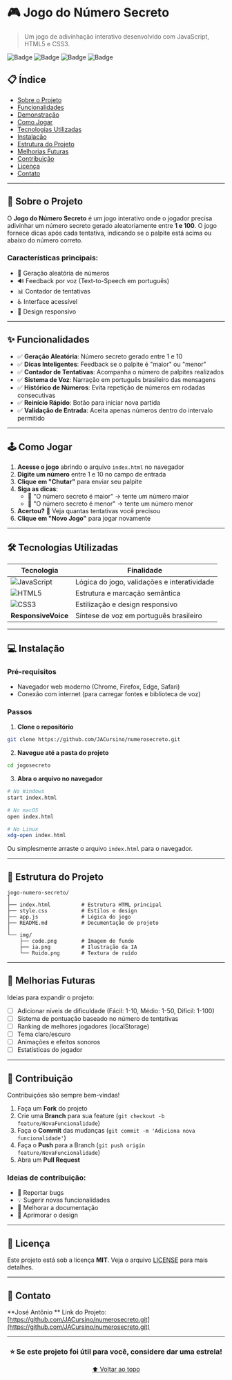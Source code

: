 # 🎮 Jogo do Número Secreto

> Um jogo de adivinhação interativo desenvolvido com JavaScript, HTML5 e CSS3.

![Badge](https://img.shields.io/badge/status-concluído-success)
![Badge](https://img.shields.io/badge/JavaScript-ES6+-yellow)
![Badge](https://img.shields.io/badge/HTML-5-orange)
![Badge](https://img.shields.io/badge/CSS-3-blue)

## 📋 Índice

- [Sobre o Projeto](#-sobre-o-projeto)
- [Funcionalidades](#-funcionalidades)
- [Demonstração](#-demonstração)
- [Como Jogar](#-como-jogar)
- [Tecnologias Utilizadas](#️-tecnologias-utilizadas)
- [Instalação](#-instalação)
- [Estrutura do Projeto](#-estrutura-do-projeto)
- [Melhorias Futuras](#-melhorias-futuras)
- [Contribuição](#-contribuição)
- [Licença](#-licença)
- [Contato](#-contato)

---

## 🎯 Sobre o Projeto

O **Jogo do Número Secreto** é um jogo interativo onde o jogador precisa adivinhar um número secreto gerado aleatoriamente entre **1 e 100**. O jogo fornece dicas após cada tentativa, indicando se o palpite está acima ou abaixo do número correto.

### Características principais:
- 🎲 Geração aleatória de números
- 🔊 Feedback por voz (Text-to-Speech em português)
- 📊 Contador de tentativas
- ♿ Interface acessível
- 📱 Design responsivo

---

## ✨ Funcionalidades

- ✅ **Geração Aleatória**: Número secreto gerado entre 1 e 10
- ✅ **Dicas Inteligentes**: Feedback se o palpite é "maior" ou "menor"
- ✅ **Contador de Tentativas**: Acompanha o número de palpites realizados
- ✅ **Sistema de Voz**: Narração em português brasileiro das mensagens
- ✅ **Histórico de Números**: Evita repetição de números em rodadas consecutivas
- ✅ **Reinício Rápido**: Botão para iniciar nova partida
- ✅ **Validação de Entrada**: Aceita apenas números dentro do intervalo permitido

---

## 🕹️ Como Jogar

1. **Acesse o jogo** abrindo o arquivo `index.html` no navegador
2. **Digite um número** entre 1 e 10 no campo de entrada
3. **Clique em "Chutar"** para enviar seu palpite
4. **Siga as dicas**:
   - 🔼 "O número secreto é maior" → tente um número maior
   - 🔽 "O número secreto é menor" → tente um número menor
5. **Acertou?** 🎉 Veja quantas tentativas você precisou
6. **Clique em "Novo Jogo"** para jogar novamente

---

## 🛠️ Tecnologias Utilizadas

| Tecnologia | Finalidade |
|------------|-----------|
| ![JavaScript](https://img.shields.io/badge/-JavaScript-F7DF1E?style=flat&logo=javascript&logoColor=black) | Lógica do jogo, validações e interatividade |
| ![HTML5](https://img.shields.io/badge/-HTML5-E34F26?style=flat&logo=html5&logoColor=white) | Estrutura e marcação semântica |
| ![CSS3](https://img.shields.io/badge/-CSS3-1572B6?style=flat&logo=css3&logoColor=white) | Estilização e design responsivo |
| **ResponsiveVoice** | Síntese de voz em português brasileiro |

---

## 💻 Instalação

### Pré-requisitos
- Navegador web moderno (Chrome, Firefox, Edge, Safari)
- Conexão com internet (para carregar fontes e biblioteca de voz)

### Passos

1. **Clone o repositório**
```bash
git clone https://github.com/JACursino/numerosecreto.git
```

2. **Navegue até a pasta do projeto**
```bash
cd jogosecreto
```

3. **Abra o arquivo no navegador**
```bash
# No Windows
start index.html

# No macOS
open index.html

# No Linux
xdg-open index.html
```

Ou simplesmente arraste o arquivo `index.html` para o navegador.

---

## 📁 Estrutura do Projeto

```
jogo-numero-secreto/
│
├── index.html          # Estrutura HTML principal
├── style.css           # Estilos e design
├── app.js              # Lógica do jogo
├── README.md           # Documentação do projeto
│
└── img/
    ├── code.png        # Imagem de fundo
    ├── ia.png          # Ilustração da IA
    └── Ruido.png       # Textura de ruído
```

---

## 🚀 Melhorias Futuras

Ideias para expandir o projeto:

- [ ] Adicionar níveis de dificuldade (Fácil: 1-10, Médio: 1-50, Difícil: 1-100)
- [ ] Sistema de pontuação baseado no número de tentativas
- [ ] Ranking de melhores jogadores (localStorage)
- [ ] Tema claro/escuro
- [ ] Animações e efeitos sonoros
- [ ] Estatísticas do jogador

---

## 🤝 Contribuição

Contribuições são sempre bem-vindas!

1. Faça um **Fork** do projeto
2. Crie uma **Branch** para sua feature (`git checkout -b feature/NovaFuncionalidade`)
3. Faça o **Commit** das mudanças (`git commit -m 'Adiciona nova funcionalidade'`)
4. Faça o **Push** para a Branch (`git push origin feature/NovaFuncionalidade`)
5. Abra um **Pull Request**

### Ideias de contribuição:
- 🐛 Reportar bugs
- 💡 Sugerir novas funcionalidades
- 📝 Melhorar a documentação
- 🎨 Aprimorar o design

---

## 📝 Licença

Este projeto está sob a licença **MIT**. Veja o arquivo [LICENSE](LICENSE) para mais detalhes.

---

## 📧 Contato

**José Antônio **
Link do Projeto: [https://github.com/JACursino/numerosecreto.git](https://github.com/JACursino/numerosecreto.git)

---

<div align="center">

### ⭐ Se este projeto foi útil para você, considere dar uma estrela!

[⬆ Voltar ao topo](#-jogo-do-número-secreto)

</div>
